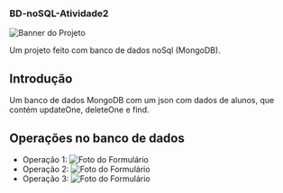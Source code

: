 ### BD-noSQL-Atividade2
![Banner do Projeto](./)

Um projeto feito com banco de dados noSql (MongoDB).

## Introdução

Um banco de dados MongoDB com um json com dados de alunos, que contém updateOne, deleteOne e find.

## Operações no banco de dados

- Operação 1: 
![Foto do Formulário](./)
- Operação 2:
![Foto do Formulário](./)
- Operação 3:
![Foto do Formulário](./)

